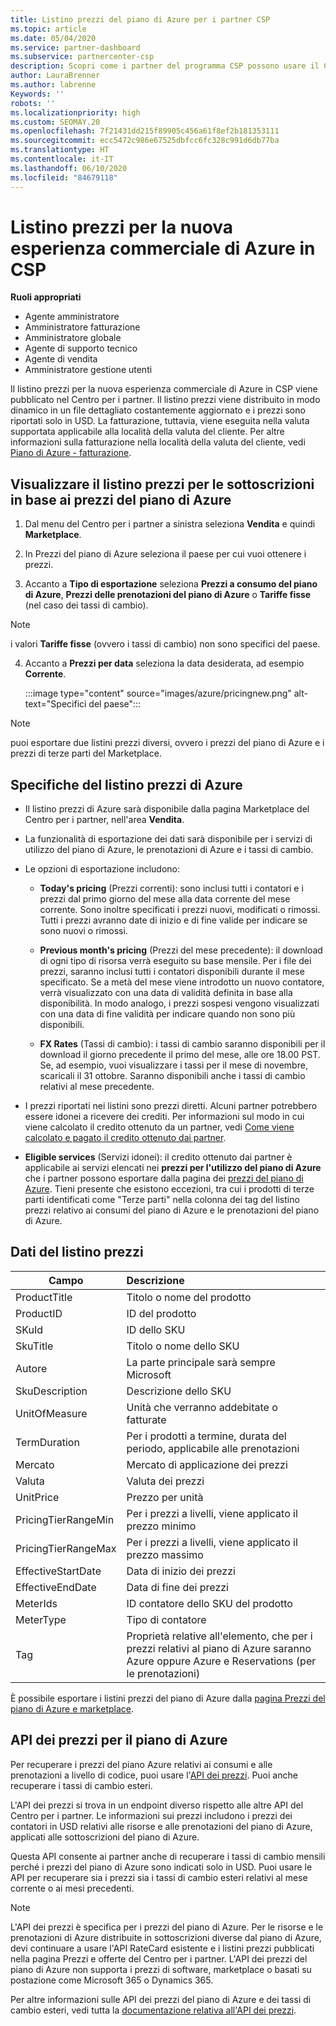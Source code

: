```yaml
---
title: Listino prezzi del piano di Azure per i partner CSP
ms.topic: article
ms.date: 05/04/2020
ms.service: partner-dashboard
ms.subservice: partnercenter-csp
description: Scopri come i partner del programma CSP possono usare il Centro per i partner per visualizzare il listino prezzi delle sottoscrizioni in base al piano di Azure.
author: LauraBrenner
ms.author: labrenne
Keywords: ''
robots: ''
ms.localizationpriority: high
ms.custom: SEOMAY.20
ms.openlocfilehash: 7f21431dd215f89905c456a61f8ef2b181353111
ms.sourcegitcommit: ecc5472c986e67525dbfcc6fc328c991d6db77ba
ms.translationtype: HT
ms.contentlocale: it-IT
ms.lasthandoff: 06/10/2020
ms.locfileid: "84679118"
---
```

# <a name="price-list-for-the-new-commerce-experience-in-csp-for-azure"></a>Listino prezzi per la nuova esperienza commerciale di Azure in CSP

**Ruoli appropriati**

- Agente amministratore
- Amministratore fatturazione
- Amministratore globale
- Agente di supporto tecnico
- Agente di vendita
- Amministratore gestione utenti

Il listino prezzi per la nuova esperienza commerciale di Azure in CSP viene pubblicato nel Centro per i partner. Il listino prezzi viene distribuito in modo dinamico in un file dettagliato costantemente aggiornato e i prezzi sono riportati solo in USD. La fatturazione, tuttavia, viene eseguita nella valuta supportata applicabile alla località della valuta del cliente. Per altre informazioni sulla fatturazione nella località della valuta del cliente, vedi [Piano di Azure - fatturazione](azure-plan-billing.md).

## <a name="see-pricing-for-subscriptions-under-the-azure-plan-pricing"></a>Visualizzare il listino prezzi per le sottoscrizioni in base ai prezzi del piano di Azure

1. Dal menu del Centro per i partner a sinistra seleziona **Vendita** e quindi **Marketplace**.

2. In Prezzi del piano di Azure seleziona il paese per cui vuoi ottenere i prezzi.

3. Accanto a **Tipo di esportazione** seleziona **Prezzi a consumo del piano di Azure**, **Prezzi delle prenotazioni del piano di Azure** o **Tariffe fisse** (nel caso dei tassi di cambio). 

>[!NOTE] 
>i valori **Tariffe fisse** (ovvero i tassi di cambio) non sono specifici del paese.

4. Accanto a **Prezzi per data** seleziona la data desiderata, ad esempio **Corrente**.

   :::image type="content" source="images/azure/pricingnew.png" alt-text="Specifici del paese":::

>[!NOTE] 
>puoi esportare due listini prezzi diversi, ovvero i prezzi del piano di Azure e i prezzi di terze parti del Marketplace.

## <a name="azure-price-list-specifics"></a>Specifiche del listino prezzi di Azure

- Il listino prezzi di Azure sarà disponibile dalla pagina Marketplace del Centro per i partner, nell'area **Vendita**.

- La funzionalità di esportazione dei dati sarà disponibile per i servizi di utilizzo del piano di Azure, le prenotazioni di Azure e i tassi di cambio.

- Le opzioni di esportazione includono:

  - **Today's pricing** (Prezzi correnti): sono inclusi tutti i contatori e i prezzi dal primo giorno del mese alla data corrente del mese corrente. Sono inoltre specificati i prezzi nuovi, modificati o rimossi. Tutti i prezzi avranno date di inizio e di fine valide per indicare se sono nuovi o rimossi.

  - **Previous month's pricing** (Prezzi del mese precedente): il download di ogni tipo di risorsa verrà eseguito su base mensile. Per i file dei prezzi, saranno inclusi tutti i contatori disponibili durante il mese specificato. Se a metà del mese viene introdotto un nuovo contatore, verrà visualizzato con una data di validità definita in base alla disponibilità. In modo analogo, i prezzi sospesi vengono visualizzati con una data di fine validità per indicare quando non sono più disponibili.

  - **FX Rates** (Tassi di cambio): i tassi di cambio saranno disponibili per il download il giorno precedente il primo del mese, alle ore 18.00 PST. Se, ad esempio, vuoi visualizzare i tassi per il mese di novembre, scaricali il 31 ottobre. Saranno disponibili anche i tassi di cambio relativi al mese precedente.

- I prezzi riportati nei listini sono prezzi diretti. Alcuni partner potrebbero essere idonei a ricevere dei crediti. Per informazioni sul modo in cui viene calcolato il credito ottenuto da un partner, vedi [Come viene calcolato e pagato il credito ottenuto dai partner](partner-earned-credit-explanation.md).

- **Eligible services** (Servizi idonei): il credito ottenuto dai partner è applicabile ai servizi elencati nei **prezzi per l'utilizzo del piano di Azure** che i partner possono esportare dalla pagina dei [prezzi del piano di Azure](https://partner.microsoft.com/commerce/sales). Tieni presente che esistono eccezioni, tra cui i prodotti di terze parti identificati come "Terze parti" nella colonna dei tag del listino prezzi relativo ai consumi del piano di Azure e le prenotazioni del piano di Azure.

## <a name="price-list-data"></a>Dati del listino prezzi

|**Campo**   |**Descrizione**   |
|--------------------------|:---------------------------|
|ProductTitle  |Titolo o nome del prodotto|
|ProductID   |ID del prodotto|
|SKuId|ID dello SKU|
|SkuTitle|Titolo o nome dello SKU|
|Autore|La parte principale sarà sempre Microsoft|
|SkuDescription|Descrizione dello SKU|
|UnitOfMeasure|Unità che verranno addebitate o fatturate|
|TermDuration|Per i prodotti a termine, durata del periodo, applicabile alle prenotazioni|
|Mercato|Mercato di applicazione dei prezzi|
|Valuta|Valuta dei prezzi|
|UnitPrice|Prezzo per unità|
|PricingTierRangeMin|Per i prezzi a livelli, viene applicato il prezzo minimo|
|PricingTierRangeMax|Per i prezzi a livelli, viene applicato il prezzo massimo|
|EffectiveStartDate|Data di inizio dei prezzi|
|EffectiveEndDate|Data di fine dei prezzi|
|MeterIds|ID contatore dello SKU del prodotto|
|MeterType|Tipo di contatore|
|Tag|Proprietà relative all'elemento, che per i prezzi relativi al piano di Azure saranno Azure oppure Azure e Reservations (per le prenotazioni)|

È possibile esportare i listini prezzi del piano di Azure dalla [pagina Prezzi del piano di Azure e marketplace](https://partner.microsoft.com/commerce/sales?type=Any&category=Any).

## <a name="pricing-api-for-azure-plan"></a>API dei prezzi per il piano di Azure

Per recuperare i prezzi del piano Azure relativi ai consumi e alle prenotazioni a livello di codice, puoi usare l'[API dei prezzi](https://docs.microsoft.com/partner/develop/pricing). Puoi anche recuperare i tassi di cambio esteri.

L'API dei prezzi si trova in un endpoint diverso rispetto alle altre API del Centro per i partner. Le informazioni sui prezzi includono i prezzi dei contatori in USD relativi alle risorse e alle prenotazioni del piano di Azure, applicati alle sottoscrizioni del piano di Azure.

Questa API consente ai partner anche di recuperare i tassi di cambio mensili perché i prezzi del piano di Azure sono indicati solo in USD. Puoi usare le API per recuperare sia i prezzi sia i tassi di cambio esteri relativi al mese corrente o ai mesi precedenti.

>[!NOTE]
> L'API dei prezzi è specifica per i prezzi del piano di Azure. Per le risorse e le prenotazioni di Azure distribuite in sottoscrizioni diverse dal piano di Azure, devi continuare a usare l'API RateCard esistente e i listini prezzi pubblicati nella pagina Prezzi e offerte del Centro per i partner. L'API dei prezzi del piano di Azure non supporta i prezzi di software, marketplace o basati su postazione come Microsoft 365 o Dynamics 365.

Per altre informazioni sulle API dei prezzi del piano di Azure e dei tassi di cambio esteri, vedi tutta la [documentazione relativa all'API dei prezzi](https://docs.microsoft.com/partner/develop/pricing).
